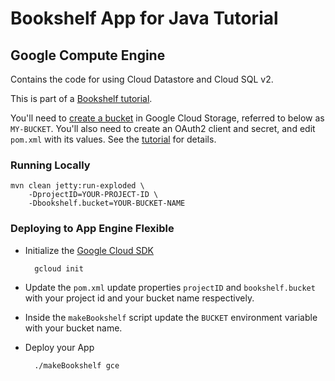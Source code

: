 # Bookshelf App for Java Tutorial
## Google Compute Engine

Contains the code for using Cloud Datastore and Cloud SQL v2.

This is part of a [Bookshelf tutorial][tutorial].

You'll need to [create a bucket][create-bucket] in Google Cloud Storage,
referred to below as `MY-BUCKET`. You'll also need to create an OAuth2 client
and secret, and edit `pom.xml` with its values. See the [tutorial][tutorial] for
details.

### Running Locally

    mvn clean jetty:run-exploded \
        -DprojectID=YOUR-PROJECT-ID \
        -Dbookshelf.bucket=YOUR-BUCKET-NAME

### Deploying to App Engine Flexible

* Initialize the [Google Cloud SDK][cloud_sdk]

        gcloud init

* Update the `pom.xml` update properties `projectID` and `bookshelf.bucket` with
  your project id and your bucket name respectively.

* Inside the `makeBookshelf` script update the `BUCKET` environment variable
  with your bucket name.

* Deploy your App

        ./makeBookshelf gce

[cloud_sdk]: https://cloud.google.com/sdk/
[tutorial]: https://cloud.google.com/java/getting-started/tutorial-app
[create-bucket]: https://cloud.google.com/storage/docs/creating-buckets#storage-create-bucket-console
